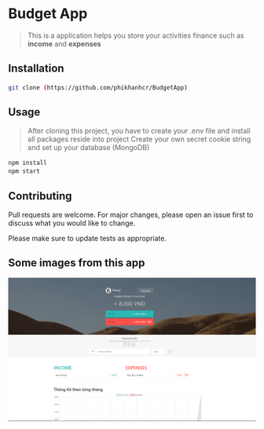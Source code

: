 # Budget App
> This is a application helps you store your activities finance such as **income** and **expenses**
## Installation
```bash
git clone (https://github.com/phikhanhcr/BudgetApp)
```
## Usage 
> After cloning this project, you have to create your .env file
> and install all packages reside into project
> Create your own secret cookie string and set up your database (MongoDB)
```python
npm install
npm start
```
## Contributing
Pull requests are welcome. For major changes, please open an issue first to discuss what you would like to change.

Please make sure to update tests as appropriate.

## Some images from this app
![HOME]('./../assets/images/home.png)
